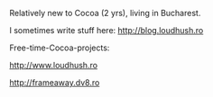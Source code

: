 

Relatively new to Cocoa (2 yrs), living in Bucharest.

I sometimes write stuff here: http://blog.loudhush.ro

Free-time-Cocoa-projects:
 
http://www.loudhush.ro

http://frameaway.dv8.ro
